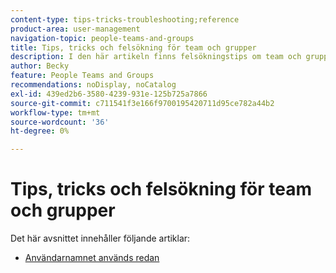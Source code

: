 ```yaml
---
content-type: tips-tricks-troubleshooting;reference
product-area: user-management
navigation-topic: people-teams-and-groups
title: Tips, tricks och felsökning för team och grupper
description: I den här artikeln finns felsökningstips om team och grupper.
author: Becky
feature: People Teams and Groups
recommendations: noDisplay, noCatalog
exl-id: 439ed2b6-3580-4239-931e-125b725a7866
source-git-commit: c711541f3e166f9700195420711d95ce782a44b2
workflow-type: tm+mt
source-wordcount: '36'
ht-degree: 0%

---
```


# Tips, tricks och felsökning för team och grupper

Det här avsnittet innehåller följande artiklar:

* [Användarnamnet används redan](../../people-teams-and-groups/tips-tricks-and-troubleshooting/username-already-in-use.md)
